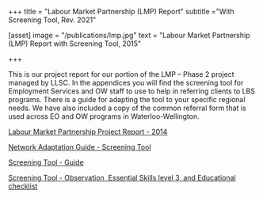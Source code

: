 +++
title = "Labour Market Partnership (LMP) Report"
subtitle ="With Screening Tool, Rev. 2021"

[asset]
  image = "/publications/lmp.jpg"
  text = "Labour Market Partnership (LMP) Report with Screening Tool, 2015"


+++

This is our project report for our portion of the LMP – Phase 2 project managed by LLSC.  In the appendices you will find the screening tool for Employment Services and OW staff to use to help in referring clients to LBS programs.  There is a guide for adapting the tool to your specific regional needs.  We have also included a copy of the common referral form that is used across EO and OW programs in Waterloo-Wellington.  
  
[Labour Market Partnership Project Report - 2014](../../../pdf/labour-market-partnership-project-report-2014.pdf)  
  
[Network Adaptation Guide - Screening Tool](../../../pdf/screening-tool-guide.pdf)  
  
[Screening Tool - Guide](../../../pdf/network-adaptation-guide-screening-tool.pdf)  
  
[Screening Tool - Observation, Essential Skills level 3, and Educational checklist](../../../pdf/screening-tool-observation-essential-skills-level-3-and-educational-checklist.pdf)